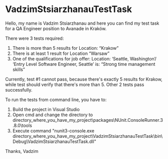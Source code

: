 # VadzimStsiarzhanauTestTask

Hello, my name is Vadzim Stsiarzhanau and here you can find my test task for a QA Engineer position to Avanade in Kraków.

There were 3 tests required:
1. There is more than 5 results for Location: “Krakow”
2. There is at least 1 result for Location “Warsaw”
3. One of the qualifications for job offer: Location: ‘Seattle, Washington’/ ‘Entry Level Software Engineer, Seattle’ is: “Strong time management skills”

Currently, test #1 cannot pass, because there's exactly 5 results for Krakow, while test should verify that there's more than 5. 
Other 2 tests pass successfully.

To run the tests from command line, you have to:

1. Build the project in Visual Studio
2. Open cmd and change the directory to directory_where_you_have_my_project\packages\NUnit.ConsoleRunner.3.8.0\tools
3. Execute command  "nunit3-console.exe directory_where_you_have_my_project\VadzimStsiarzhanauTestTask\bin\Debug\VadzimStsiarzhanauTestTask.dll"

Thanks,
Vadzim
